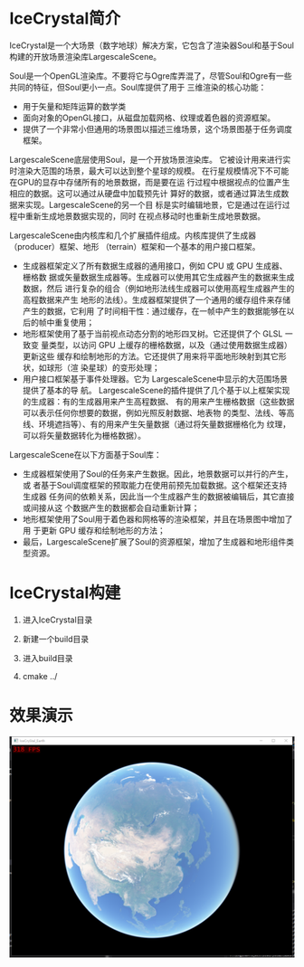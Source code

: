 # IceCrystal简介

 IceCrystal是一个大场景（数字地球）解决方案，它包含了渲染器Soul和基于Soul构建的开放场景渲染库LargescaleScene。

 Soul是一个OpenGL渲染库。不要将它与Ogre库弄混了，尽管Soul和Ogre有一些共同的特征，但Soul更小一点。Soul库提供了用于
 三维渲染的核心功能：
- 用于矢量和矩阵运算的数学类
- 面向对象的OpenGL接口，从磁盘加载网格、纹理或着色器的资源框架。
- 提供了一个非常小但通用的场景图以描述三维场景，这个场景图基于任务调度框架。

 LargescaleScene底层使用Soul，是一个开放场景渲染库。
它被设计用来进行实时渲染大范围的场景，最大可以达到整个星球的规模。
在行星规模情况下不可能在GPU的显存中存储所有的地景数据，而是要在运
行过程中根据视点的位置产生相应的数据。这可以通过从硬盘中加载预先计
算好的数据，或者通过算法生成数据来实现。LargescaleScene的另一个目
标是实时编辑地景，它是通过在运行过程中重新生成地景数据实现的，同时
在视点移动时也重新生成地景数据。

LargescaleScene由内核库和几个扩展插件组成。内核库提供了生成器（producer）框架、地形
（terrain）框架和一个基本的用户接口框架。
- 生成器框架定义了所有数据生成器的通用接口，例如 CPU 或 GPU 生成器、栅格数
据或矢量数据生成器等。生成器可以使用其它生成器产生的数据来生成数据，然后
进行复杂的组合（例如地形法线生成器可以使用高程生成器产生的高程数据来产生
地形的法线）。生成器框架提供了一个通用的缓存组件来存储产生的数据，它利用
了时间相干性：通过缓存，在一帧中产生的数据能够在以后的帧中重复使用；
- 地形框架使用了基于当前视点动态分割的地形四叉树。它还提供了个 GLSL 一致变
量类型，以访问 GPU 上缓存的栅格数据，以及（通过使用数据生成器）更新这些
缓存和绘制地形的方法。它还提供了用来将平面地形映射到其它形状，如球形（渲
染星球）的变形处理；
- 用户接口框架基于事件处理器。它为 LargescaleScene中显示的大范围场景提供了基本的导
航。
LargescaleScene的插件提供了几个基于以上框架实现的生成器：有的生成器用来产生高程数据、
有的用来产生栅格数据（这些数据可以表示任何你想要的数据，例如光照反射数据、地表物
的类型、法线、等高线、环境遮挡等）、有的用来产生矢量数据（通过将矢量数据栅格化为
纹理，可以将矢量数据转化为栅格数据）。

LargescaleScene在以下方面基于Soul库：
- 生成器框架使用了Soul的任务来产生数据。因此，地景数据可以并行的产生，或
者基于Soul调度框架的预取能力在使用前预先加载数据。这个框架还支持生成器
任务间的依赖关系，因此当一个生成器产生的数据被编辑后，其它直接或间接从这
个数据产生的数据都会自动重新计算；
- 地形框架使用了Soul用于着色器和网格等的渲染框架，并且在场景图中增加了用
于更新 GPU 缓存和绘制地形的方法；
- 最后，LargescaleScene扩展了Soul的资源框架，增加了生成器和地形组件类型资源。

# IceCrystal构建

1. 进入IceCrystal目录

2. 新建一个build目录

3. 进入build目录

4. cmake ../

# 效果演示

![Earth](https://github.com/clojur/IceCrystal/blob/master/Images/Earth1.png)
